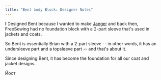 ```yaml
---
title: "Bent body Block: Designer Notes"
---
```


I Designed Bent because I wanted to make [Jaeger](/designs/jeager) and back then, FreeSewing had no foundation block with a 2-part sleeve that's used in jackets and coats.

So Bent is essentially Brian with a 2-part sleeve -- in other words, it has an undersleeve part and a topsleeve part -- and that's about it.

Since designing Bent, it has become the foundation for all our coat and jacket designs.

Йост
